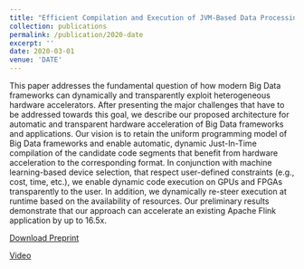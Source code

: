 ```yaml
---
title: "Efficient Compilation and Execution of JVM-Based Data Processing Frameworks on Heterogeneous Co-Processors."
collection: publications
permalink: /publication/2020-date
excerpt: ''
date: 2020-03-01
venue: 'DATE'
---
```


This paper addresses the fundamental question of how modern Big Data frameworks can dynamically and transparently exploit heterogeneous hardware accelerators. After presenting the major challenges that have to be addressed towards this goal, we describe our proposed architecture for automatic and transparent hardware acceleration of Big Data frameworks and applications. Our vision is to retain the uniform programming model of Big Data frameworks and enable automatic, dynamic Just-In-Time compilation of the candidate code segments that benefit from hardware acceleration to the corresponding format. In conjunction with machine learning-based device selection, that respect user-defined constraints (e.g., cost, time, etc.), we enable dynamic code execution on GPUs and FPGAs transparently to the user. In addition, we dynamically re-steer execution at runtime based on the availability of resources. Our preliminary results demonstrate that our approach can accelerate an existing Apache Flink application by up to 16.5x.

[Download Preprint](https://www.researchgate.net/profile/Christos-Kotselidis/publication/338718860_Efficient_Compilation_and_Execution_of_JVM-Based_Data_Processing_Frameworks_on_Heterogeneous_Co-Processors/links/5e2731bd92851c3aadccd9ab/Efficient-Compilation-and-Execution-of-JVM-Based-Data-Processing-Frameworks-on-Heterogeneous-Co-Processors.pdf)

[Video](https://drive.google.com/file/d/1DeFdW067QJJhotgRPCztABC6m9r8FEq-/view?usp=sharing)
